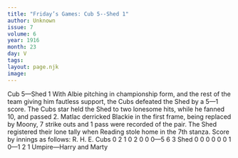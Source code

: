 ```yaml
---
title: "Friday’s Games: Cub 5--Shed 1"
author: Unknown
issue: 7
volume: 6
year: 1916
month: 23
day: V
tags:
layout: page.njk
image:
---
```

Cub 5—Shed 1      With Albie pitching in championship form, and the rest of the team giving him fautless support, the Cubs defeated the Shed by a 5—1 score.    The Cubs star held the Shed to two lonesome hits, while he fanned 10, and passed 2.    Matlac derricked Blackie in the first frame, being replaced by Moony, 7 strike outs and 1 pass were recorded of the pair.   The Shed registered their lone tally when Reading stole home in the 7th stanza.   Score by innings as follows:   R. H. E. Cubs 0 2 1 0 2 0 0 0—5 6 3 Shed 0 0 0 0 0 0 1 0—1 2 1    Umpire—Harry and Marty      

